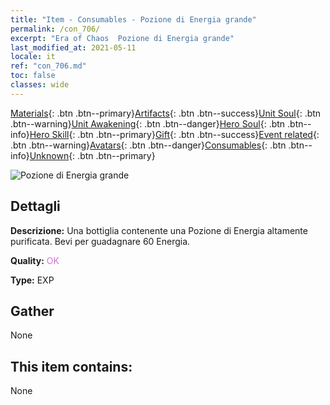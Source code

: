 ```yaml
---
title: "Item - Consumables - Pozione di Energia grande"
permalink: /con_706/
excerpt: "Era of Chaos  Pozione di Energia grande"
last_modified_at: 2021-05-11
locale: it
ref: "con_706.md"
toc: false
classes: wide
---
```

 [Materials](/ItemsIT/){: .btn .btn--primary}[Artifacts](/ItemsIT/Artifacts/){: .btn .btn--success}[Unit Soul](/ItemsIT/UnitSoul/){: .btn .btn--warning}[Unit Awakening](/ItemsIT/UnitAwakening/){: .btn .btn--danger}[Hero Soul](/ItemsIT/HeroSoul/){: .btn .btn--info}[Hero Skill](/ItemsIT/HeroSkill/){: .btn .btn--primary}[Gift](/ItemsIT/Gift/){: .btn .btn--success}[Event related](/ItemsIT/Events/){: .btn .btn--warning}[Avatars](/ItemsIT/Avatars/){: .btn .btn--danger}[Consumables](/ItemsIT/Consumables/){: .btn .btn--info}[Unknown](/ItemsIT/Unknown/){: .btn .btn--primary}

 ![Pozione di Energia grande](/images/t/i_506.png)

## Dettagli
 **Descrizione:** Una bottiglia contenente una Pozione di Energia altamente purificata. Bevi per guadagnare 60 Energia.

 **Quality:** <span style="color: #DA70D6">OK</span>

 **Type:** EXP

## Gather

  None

## This item contains:

  None


